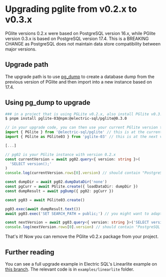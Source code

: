 # Upgrading pglite from v0.2.x to v0.3.x

PGlite versions 0.2.x were based on PostgreSQL version 16.x, while PGlite version 0.3.x is based on PostgreSQL version 17.4. This is a BREAKING CHANGE as PostgreSQL does not maintain data store compatibility between major versions.

## Upgrade path

The upgrade path is to use [pg_dump](https://www.npmjs.com/package/@electric-sql/pglite-tools) to create a database dump from the previous version of PGlite and then import into a new instance based on 17.4.

## Using pg_dump to upgrade 

```bash
### in a project that is using PGLite v0.2.x, also install PGlite v0.3.x
$ pnpm install pglite-03@npm:@electric-sql/pglite@0.3.0
```

```ts
// in your upgrade code, you can then use your current PGlite version to dump the database:
import { PGlite } from '@electric-sql/pglite' // this is at the current version
import { PGlite as PGlite03 } from 'pglite-03' // this is at the next version

[...]

// pg02 is your PGlite instance with version 0.2.x
const currentVersion = await pg02.query<{ version: string }>(
  'SELECT version();'
)
console.log(currentVersion.rows[0].version) // should contain "PostgreSQL 16.4"

const dumpDir = await pg02.dumpDataDir('none')
const pgCurr = await PGlite.create({ loadDataDir: dumpDir })
const dumpResult = await pgDump({ pg02: pgCurr })

const pg03 = await PGlite03.create()

pg03.exec(await dumpResult.text())
await pg03.exec('SET SEARCH_PATH = public;') // you might want to adapt the SEARCH_PATH to your needs

const nextVersion = await pg03.query<{ version: string }>('SELECT version();')
console.log(nextVersion.rows[0].version) // should contain "PostgreSQL 17.4"
```

That's it! Now you can remove the PGlite v0.2.x package from your project.

## Further reading

You can see a full upgrade example in Electric SQL's Linearlite example on [this branch](https://github.com/electric-sql/electric/tree/tudor/upgradePathPGlite). The relevant code is in `examples/linearlite` folder.


